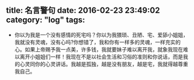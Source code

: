 title: 名言警句
date: 2016-02-23 23:49:02
category: "log"
tags:
---
- 你以为我是一个没有感情的死宅吗？你以为我猥琐、丑陋、宅、爱舔小姐姐，我就没有灵魂，没有心吗?你想错了，我和你有一样多的灵魂，一样充实的心。如果上帝赐予我一点美，许多钱，我就要妹子难以离开我，就象我现在难以离开小姐姐们一样！我现在不是以社会生活和习俗的准则和你说话，而是我的心灵同你的心灵讲话。我越是孤独，越是没有朋友，越是宅，我就得越尊重我自己。

